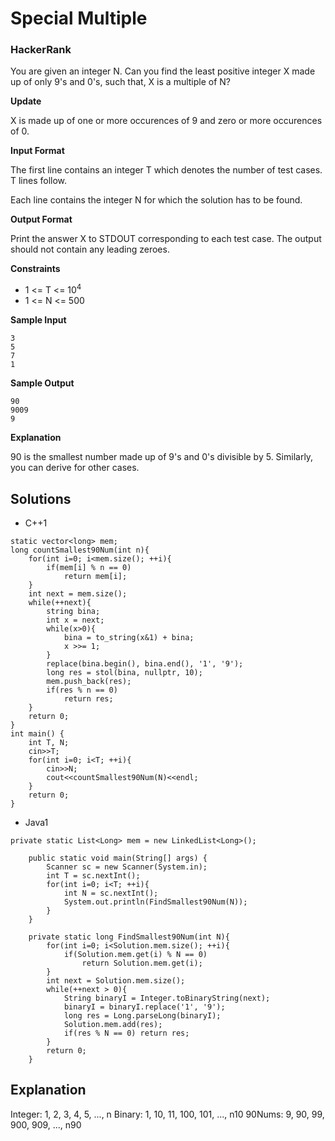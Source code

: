 # Special Multiple

### HackerRank

You are given an integer N. Can you find the least positive integer X made up of only 9's and 0's, such that, X is a multiple of N?

**Update**

X is made up of one or more occurences of 9 and zero or more occurences of 0.

**Input Format** 

The first line contains an integer T which denotes the number of test cases. T lines follow. 

Each line contains the integer N for which the solution has to be found.

**Output Format** 

Print the answer X to STDOUT corresponding to each test case. The output should not contain any leading zeroes.

**Constraints** 

* 1 <= T <= 10<sup>4</sup> 
* 1 <= N <= 500

**Sample Input**
```
3
5
7
1
```
**Sample Output**
```
90
9009
9
```
**Explanation** 

90 is the smallest number made up of 9's and 0's divisible by 5. Similarly, you can derive for other cases.

## Solutions
* C++1
```
static vector<long> mem;
long countSmallest90Num(int n){
    for(int i=0; i<mem.size(); ++i){
        if(mem[i] % n == 0)
            return mem[i];
    }
    int next = mem.size();
    while(++next){
        string bina;
        int x = next;
        while(x>0){
            bina = to_string(x&1) + bina;
            x >>= 1;
        }
        replace(bina.begin(), bina.end(), '1', '9');
        long res = stol(bina, nullptr, 10);
        mem.push_back(res);
        if(res % n == 0)
            return res;
    }
    return 0;
}
int main() {
    int T, N;
    cin>>T;
    for(int i=0; i<T; ++i){
        cin>>N;
        cout<<countSmallest90Num(N)<<endl;
    }
    return 0;
}
```

* Java1
```
private static List<Long> mem = new LinkedList<Long>(); 
    
    public static void main(String[] args) {
        Scanner sc = new Scanner(System.in);
        int T = sc.nextInt();
        for(int i=0; i<T; ++i){
            int N = sc.nextInt();
            System.out.println(FindSmallest90Num(N));
        }
    }
    
    private static long FindSmallest90Num(int N){
        for(int i=0; i<Solution.mem.size(); ++i){
            if(Solution.mem.get(i) % N == 0)
                return Solution.mem.get(i);
        }
        int next = Solution.mem.size();
        while(++next > 0){
            String binaryI = Integer.toBinaryString(next);
            binaryI = binaryI.replace('1', '9');
            long res = Long.parseLong(binaryI);
            Solution.mem.add(res);
            if(res % N == 0) return res;
        }
        return 0;
    }
```

## Explanation

Integer: 1,  2,  3,   4,   5, ..., n
Binary:  1, 10, 11, 100, 101, ..., n10
90Nums:  9, 90, 99, 900, 909, ..., n90

